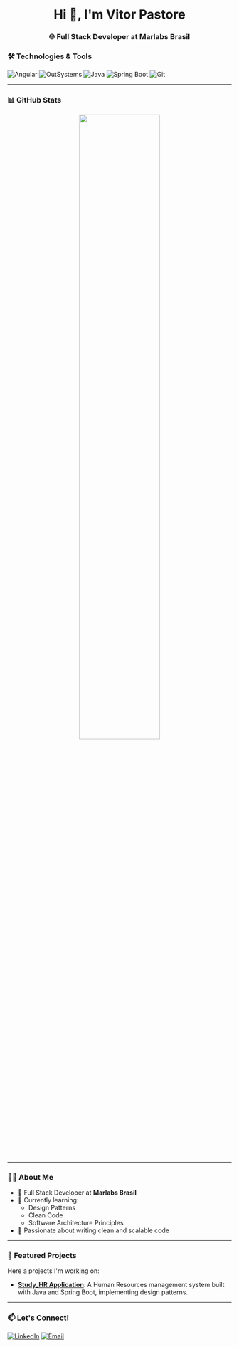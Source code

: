 <h1 align="center">Hi 👋, I'm Vitor Pastore</h1>
<h3 align="center">🌐 Full Stack Developer at Marlabs Brasil</h3>

### 🛠️ Technologies & Tools

![Angular](https://img.shields.io/badge/Angular-DD0031?style=for-the-badge&logo=angular&logoColor=white)
![OutSystems](https://img.shields.io/badge/OutSystems-E2231A?style=for-the-badge&logo=outsystems&logoColor=white)
![Java](https://img.shields.io/badge/Java-ED8B00?style=for-the-badge&logo=java&logoColor=white)
![Spring Boot](https://img.shields.io/badge/Spring_Boot-6DB33F?style=for-the-badge&logo=spring-boot&logoColor=white)
![Git](https://img.shields.io/badge/Git-F05032?style=for-the-badge&logo=git&logoColor=white)

---

### 📊 GitHub Stats

<p align="center">
  <img width="60%" src="https://github-readme-stats.vercel.app/api/top-langs/?username=vitorllp&layout=compact&theme=radical&hide_border=true" />
</p>

---

### 👨‍💻 About Me

- 💼 Full Stack Developer at **Marlabs Brasil**
- 🧠 Currently learning:
  - Design Patterns
  - Clean Code
  - Software Architecture Principles
- 🚀 Passionate about writing clean and scalable code

---

### 🚀 Featured Projects

Here a projects I'm working on:

- [**Study_HR Application**](https://github.com/vitorllp/hr-application): A Human Resources management system built with Java and Spring Boot, implementing design patterns.

---

### 📫 Let's Connect!

[![LinkedIn](https://img.shields.io/badge/LinkedIn-blue?style=flat-square&logo=linkedin&logoColor=white)](https://www.linkedin.com/in/vitor-pastore-35651318a/)
[![Email](https://img.shields.io/badge/Email-Contact_Me-informational?style=flat-square&logo=gmail&logoColor=white)](mailto:vitorlpastore11@gmail.com)
